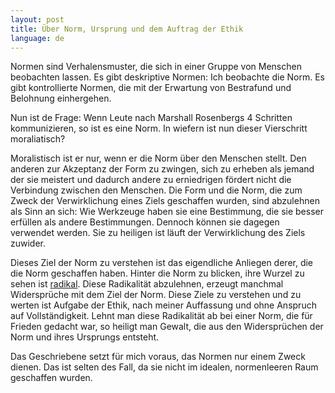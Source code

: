 ```yaml
---
layout: post
title: Über Norm, Ursprung und dem Auftrag der Ethik
language: de
---
```


Normen sind Verhalensmuster, die sich in einer Gruppe von Menschen beobachten lassen.
Es gibt deskriptive Normen: Ich beobachte die Norm.
Es gibt kontrollierte Normen, die mit der Erwartung von Bestrafund und Belohnung einhergehen.

Nun ist de Frage: Wenn Leute nach Marshall Rosenbergs 4 Schritten kommunizieren, so ist es eine Norm.
In wiefern ist nun dieser Vierschritt moraliatisch?

Moralistisch ist er nur, wenn er die Norm über den Menschen stellt.
Den anderen zur Akzeptanz der Form zu zwingen, sich zu erheben als jemand der
sie meistert und dadurch andere zu erniedrigen fördert nicht die Verbindung zwischen den Menschen.
Die Form und die Norm, die zum Zweck der Verwirklichung eines Ziels geschaffen wurden,
sind abzulehnen als Sinn an sich:
Wie Werkzeuge haben sie eine Bestimmung, die sie besser erfüllen als andere Bestimmungen.
Dennoch können sie dagegen verwendet werden.
Sie zu heiligen ist läuft der Verwirklichung des Ziels zuwider.

Dieses Ziel der Norm zu verstehen ist das eigendliche Anliegen derer, die die Norm
geschaffen haben. 
Hinter die Norm zu blicken, ihre Wurzel zu sehen ist [radikal](http://dela.dict.cc/?s=wurzel).
Diese Radikalität abzulehnen, erzeugt manchmal Widersprüche mit dem Ziel der Norm.
Diese Ziele zu verstehen und zu werten ist Aufgabe der Ethik, nach meiner Auffassung und ohne Anspruch auf Vollständigkeit.
Lehnt man diese Radikalität ab bei einer Norm, die für Frieden gedacht war, so heiligt man Gewalt,
die aus den Widersprüchen der Norm und ihres Ursprungs entsteht.

Das Geschriebene setzt für mich voraus, das Normen nur einem Zweck dienen.
Das ist selten des Fall, da sie nicht im idealen, normenleeren Raum geschaffen wurden.

